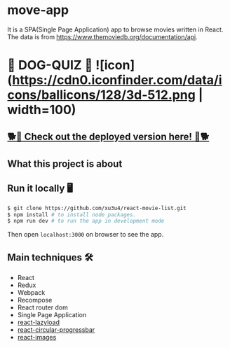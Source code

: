 # move-app
It is a SPA(Single Page Application) app to browse movies written in React.
The data is from https://www.themoviedb.org/documentation/api. 

# 🐶 DOG-QUIZ 🐶 ![icon](https://cdn0.iconfinder.com/data/icons/ballicons/128/3d-512.png | width=100)
## [🐕🐩 Check out the deployed version here! 🐩🐕](https://dog-quiz.netlify.com)
## What this project is about




## Run it locally 🖥
```bash
$ git clone https://github.com/xu3u4/react-movie-list.git
$ npm install # to install node packages.
$ npm run dev # to run the app in development mode
```
Then open `localhost:3000` on browser to see the app.







## Main techniques 🛠
- React
- Redux
- Webpack
- Recompose
- React router dom
- Single Page Application
- [react-lazyload](https://github.com/jasonslyvia/react-lazyload)
- [react-circular-progressbar](https://github.com/iqnivek/react-circular-progressbar)
- [react-images](https://github.com/jossmac/react-images)


